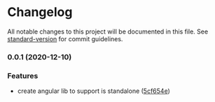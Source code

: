 # Changelog

All notable changes to this project will be documented in this file. See [standard-version](https://github.com/conventional-changelog/standard-version) for commit guidelines.

### 0.0.1 (2020-12-10)


### Features

* create angular lib to support is standalone ([5cf654e](https://github.com/damingerdai/ngx-is-standalone/commit/5cf654e8b8e6e1fe5c8b9c7f5e67b3aaf35c54a6))
